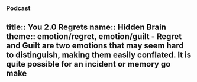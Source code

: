 ### Podcast
title:: You 2.0 Regrets
name:: Hidden Brain
theme:: emotion/regret, emotion/guilt
	- Regret and Guilt are two emotions that may seem hard to distinguish, making them easily conflated. It is quite possible for an incident or memory go make
-